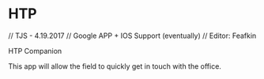 # HTP
// TJS - 4.19.2017
// Google APP + IOS Support (eventually)
// Editor: Feafkin

HTP Companion

This app will allow the field to quickly get in touch with the office.

